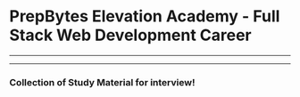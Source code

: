 # PrepBytes Elevation Academy - Full Stack Web Development Career
<hr style="border-color:blue">

<hr>
<h3>Collection of Study Material for interview!</h3>

